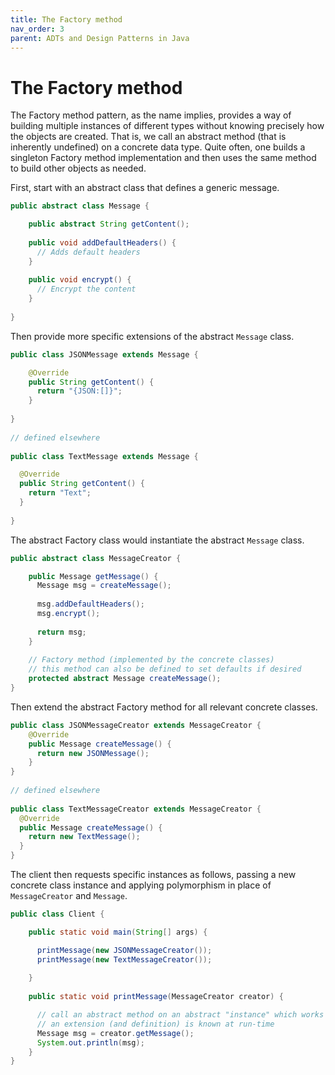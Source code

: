 ```yaml
---
title: The Factory method
nav_order: 3
parent: ADTs and Design Patterns in Java
---
```


# The Factory method

The Factory method pattern, as the name implies, provides a way of building multiple instances of different types without knowing precisely how the objects are created. That is, we call an abstract method (that is inherently undefined) on a 
concrete data type. Quite often, one builds a singleton Factory method implementation and then uses the same method to build other objects as needed.

First, start with an abstract class that defines a generic message.

```java
public abstract class Message {

    public abstract String getContent();
    
    public void addDefaultHeaders() {
      // Adds default headers
    }
    
    public void encrypt() {
      // Encrypt the content
    }
    
}
```

Then provide more specific extensions of the abstract ```Message``` class.

```java
public class JSONMessage extends Message {

    @Override
    public String getContent() {
      return "{JSON:[]}";
    }
    
}
  
// defined elsewhere
  
public class TextMessage extends Message {

  @Override
  public String getContent() {
    return "Text";
  }
  
}
```

The abstract Factory class would instantiate the abstract ```Message``` class.

```java
public abstract class MessageCreator {

    public Message getMessage() {
      Message msg = createMessage();
      
      msg.addDefaultHeaders();
      msg.encrypt();
      
      return msg;
    }
    
    // Factory method (implemented by the concrete classes)
    // this method can also be defined to set defaults if desired
    protected abstract Message createMessage();
}
```

Then extend the abstract Factory method for all relevant concrete classes.

```java
public class JSONMessageCreator extends MessageCreator {
    @Override
    public Message createMessage() {
      return new JSONMessage();
    }
}
  
// defined elsewhere
  
public class TextMessageCreator extends MessageCreator {
  @Override
  public Message createMessage() {
    return new TextMessage();
  }
}
```

The client then requests specific instances as follows, passing a new concrete class instance and applying polymorphism in place of ```MessageCreator``` and ```Message```.

```java
public class Client {

    public static void main(String[] args) {

      printMessage(new JSONMessageCreator());
      printMessage(new TextMessageCreator());
      
    }
    
    public static void printMessage(MessageCreator creator) {

      // call an abstract method on an abstract "instance" which works since
      // an extension (and definition) is known at run-time
      Message msg = creator.getMessage();
      System.out.println(msg);
    }
}
```

